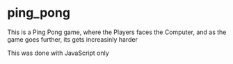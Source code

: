 # ping_pong

This is a Ping Pong game, where the Players faces the Computer, and as the game goes further, its gets increasinly harder

This was done with JavaScript only
